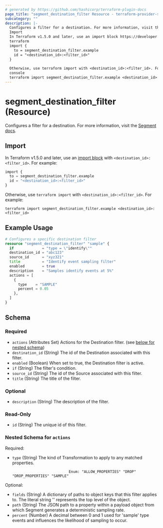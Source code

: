 ```yaml
---
# generated by https://github.com/hashicorp/terraform-plugin-docs
page_title: "segment_destination_filter Resource - terraform-provider-segment"
subcategory: ""
description: |-
  Configures a filter for a destination. For more information, visit the Segment docs https://segment.com/docs/connections/destinations/destination-filters/.
  Import
  In Terraform v1.5.0 and later, use an import block https://developer.hashicorp.com/terraform/language/import with <destination_id>:<filter_id>. For example:
  terraform
  import {
    to = segment_destination_filter.example
    id = "<destination_id>:<filter_id>"
  }
  
  Otherwise, use terraform import with <destination_id>:<filter_id>. For example:
  console
  terraform import segment_destination_filter.example <destination_id>:<filter_id>
---
```


# segment_destination_filter (Resource)

Configures a filter for a destination. For more information, visit the [Segment docs](https://segment.com/docs/connections/destinations/destination-filters/).

## Import

In Terraform v1.5.0 and later, use an [import block](https://developer.hashicorp.com/terraform/language/import) with `<destination_id>:<filter_id>`. For example:

```terraform
import {
  to = segment_destination_filter.example
  id = "<destination_id>:<filter_id>"
}
```

Otherwise, use `terraform import` with `<destination_id>:<filter_id>`. For example:

```console
terraform import segment_destination_filter.example <destination_id>:<filter_id>
```

## Example Usage

```terraform
# Configures a specific destination filter
resource "segment_destination_filter" "sample" {
  if             = "type = \"identify\""
  destination_id = "abc123"
  source_id      = "xyz321"
  title          = "Identify event sampling filter"
  enabled        = true
  description    = "Samples identify events at 5%"
  actions = [
    {
      type    = "SAMPLE"
      percent = 0.05
    },
  ]
}
```

<!-- schema generated by tfplugindocs -->
## Schema

### Required

- `actions` (Attributes Set) Actions for the Destination filter. (see [below for nested schema](#nestedatt--actions))
- `destination_id` (String) The id of the Destination associated with this filter.
- `enabled` (Boolean) When set to true, the Destination filter is active.
- `if` (String) The filter's condition.
- `source_id` (String) The id of the Source associated with this filter.
- `title` (String) The title of the filter.

### Optional

- `description` (String) The description of the filter.

### Read-Only

- `id` (String) The unique id of this filter.

<a id="nestedatt--actions"></a>
### Nested Schema for `actions`

Required:

- `type` (String) The kind of Transformation to apply to any matched properties.

								Enum: "ALLOW_PROPERTIES" "DROP" "DROP_PROPERTIES" "SAMPLE"

Optional:

- `fields` (String) A dictionary of paths to object keys that this filter applies to. The literal string '' represents the top level of the object.
- `path` (String) The JSON path to a property within a payload object from which Segment generates a deterministic sampling rate.
- `percent` (Number) A decimal between 0 and 1 used for 'sample' type events and influences the likelihood of sampling to occur.
